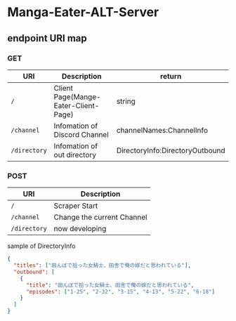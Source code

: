 # Manga-Eater-ALT-Server

## endpoint URI map

### GET

| URI          | Description                          | return                          |
| ------------ | ------------------------------------ | ------------------------------- |
| `/`          | Client Page(Mange-Eater-Client-Page) | string                          |
| `/channel`   | Infomation of Discord Channel        | channelNames:ChannelInfo        |
| `/directory` | Infomation of out directory          | DirectoryInfo:DirectoryOutbound |

### POST

| URI          | Description                |
| ------------ | -------------------------- |
| `/`          | Scraper Start              |
| `/channel`   | Change the current Channel |
| `/directory` | now developing             |

sample of DirectoryInfo

```json
{
  "titles": ["田んぼで拾った女騎士、田舎で俺の嫁だと思われている"],
  "outbound": [
    {
      "title": "田んぼで拾った女騎士、田舎で俺の嫁だと思われている",
      "episodes": ["1-25", "2-32", "3-15", "4-13", "5-22", "6-18"]
    }
  ]
}
```
